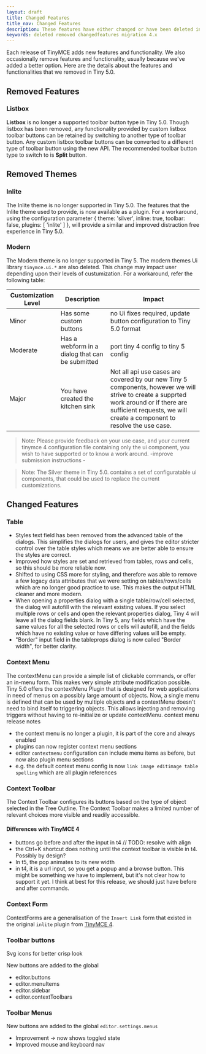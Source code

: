 ```yaml
---
layout: draft
title: Changed Features
title_nav: Changed Features
description: These features have either changed or have been deleted in TinyMCE 5.0.
keywords: deleted removed changedfeatures migration 4.x
---
```


Each release of TinyMCE adds new features and functionality. We also occasionally remove features and functionality, usually because we've added a better option.
Here are the details about the features and functionalities that we removed in Tiny 5.0.

## Removed Features

### Listbox

**Listbox** is no longer a supported toolbar button type in Tiny 5.0. Though listbox has been removed, any functionality provided by custom listbox toolbar buttons can be retained by switching to another type of toolbar button.
Any custom listbox toolbar buttons can be converted to a different type of toolbar button using the new API. The recommended toolbar button type to switch to is **Split** button.


## Removed Themes

### Inlite

The Inlite theme is no longer supported in Tiny 5.0. The features that the Inlite theme used to provide, is now available as a plugin. For a workaround, using the configuration parameter { theme: 'silver', inline: true, toolbar: false, plugins: [ 'inlite' ] },
will provide a similar and improved distraction free experience in Tiny 5.0.

### Modern

The Modern theme is no longer supported in Tiny 5.  The modern themes Ui library `tinymce.ui.*` are also deleted. This change may impact user depending upon their levels of custumization.
For a workaround, refer the following table:

| Customization Level | Description | Impact |
| ------------------- | ----------- | ------ |
| Minor | Has some custom buttons | no Ui fixes required, update button configuration to Tiny 5.0 format |
| Moderate | Has a webform in a dialog that can be submitted | port tiny 4 config to tiny 5 config |
| Major | You have created the kitchen sink | Not all api use cases are covered by our new Tiny 5 components, however we will strive to create a supprted work around or if there are sufficient requests, we will create a component to resolve the use case. |

> Note: Please provide feedback on your use case, and your current tinymce 4 configuration file containing only the ui component, you wish to have supported or to know a work around. -improve submission instructions -

> Note: The Silver theme in Tiny 5.0. contains a set of configuratable ui components, that could be used to replace the current customizations.



## Changed Features

### Table

* Styles text field has been removed from the advanced table of the dialogs. This simplifies the dialogs for users, and gives the editor stricter control over the table styles which means we are better able to ensure the styles are correct.
* Improved how styles are set and retrieved from tables, rows and cells, so this should be more reliable now.
* Shifted to using CSS more for styling, and therefore was able to remove a few legacy data attributes that we were setting on tables/rows/cells which are no longer good practice to use. This makes the output HTML cleaner and more modern.
* When opening a properties dialog with a single table/row/cell selected, the dialog will autofill with the relevant existing values. If you select multiple rows or cells and open the relevant properties dialog, Tiny 4 will leave all the dialog fields blank. In Tiny 5, any fields which have the same values for all the selected rows or cells will autofill, and the fields which have no existing value or have differing values will be empty.
* "Border" input field in the tableprops dialog is now called "Border width", for better clarity.

### Context Menu

The contextMenu can provide a simple list of clickable commands, or offer an in-menu form. This makes very simple attribute modification possible. Tiny 5.0 offers the contextMenu Plugin that is designed for web applications in need of menus on a possibly large amount of objects. Now, a single menu is defined that can be used by multiple objects and a contextMenu doesn't need to bind itself to triggering objects. This allows injecting and removing triggers without having to re-initialize or update contextMenu.
context menu release notes
- the context menu is no longer a plugin, it is part of the core and always enabled
- plugins can now register context menu sections
- editor `contextmenu` configuration can include menu items as before, but now also plugin menu sections
- e.g. the default context menu config is now `link image editimage table spelling` which are all plugin references


### Context Toolbar

The Context Toolbar configures its buttons based on the type of object selected in the Tree Outline. The Context Toolbar makes a limited number of relevant choices more visible and readily accessible.


#### Differences with TinyMCE 4

* buttons go before and after the input in t4 // TODO: resolve with align
* the Ctrl+K shortcut does nothing until the context toolbar is visible in t4. Possibly by design?
* In t5, the pop animates to its new width
* in t4, it is a url input, so you get a popup and a browse button. This might be something we have to implement, but it's not clear how to support it yet. I think at best for this release, we should just have before and after commands.

### Context Form

ContextForms are a generalisation of the `Insert Link` form that existed in the original `inlite` plugin from [TinyMCE 4]((https://www.tiny.cloud/docs/themes/inlite/#quicklink)).

### Toolbar buttons

Svg icons for better crisp look

New buttons are added to the global

* editor.buttons
* editor.menuItems
* editor.sidebar
* editor.contextToolbars


### Toolbar Menus

New buttons are added to the global `editor.settings.menus`

* Improvement -> now shows toggled state
* Improved mouse and keyboard nav





